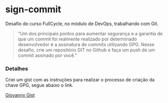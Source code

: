 # sign-commit
Desafio do curso FullCycle, no módulo de DevOps, trabalhando com Git.

> "Um dos principais pontos para aumentar segurança e a garantia de que um commit foi realmente realizado por determinado desenvolvedor é 
a assinatura de commits utilizando GPG. Nesse desafio, crie um repositório GIT no Github e faça um push de um commit assinado por você."

### Detalhes
Criei um gist com as instruções para realizar o processo de criação da chave GPG, segue abaixo o link.

[Giovanny Gist](https://gist.github.com/GiovannyLucas/f655daf8282e389d5ecbce75e789938c)
